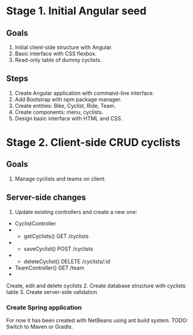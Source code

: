 # Stage 1. Initial Angular seed

## Goals

1. Initial client-side structure with Angular.
2. Basic interface with CSS flexbox.
3. Read-only table of dummy cyclists.

## Steps

1. Create Angular application with command-line interface.
2. Add Bootstrap with npm package manager.
3. Create entities: Bike, Cyclist, Ride, Team.
4. Create components: menu, cyclists.
5. Design basic interface with HTML and CSS.

# Stage 2. Client-side CRUD cyclists

## Goals

1. Manage cyclists and teams on client.











## Server-side changes

1. Update existing controllers and create a new one:
* CyclistController
* * getCyclists() GET /cyclists
* * saveCyclist() POST /cyclists
* * deleteCyclist() DELETE /cyclists/:id
* TeamController() GET /team
* 

Create, edit and delete cyclists
2. Create database structure with cyclists table
3. Create server-side validation

### Create Spring application

For now it has been created with NetBeans using ant build system.
TODO: Switch to Maven or Gradle.